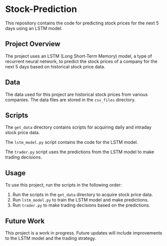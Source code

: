 # Stock-Prediction

This repository contains the code for predicting stock prices for the next 5 days using an LSTM model.

## Project Overview

The project uses an LSTM (Long Short-Term Memory) model, a type of recurrent neural network, to predict the stock prices of a company for the next 5 days based on historical stock price data.

## Data

The data used for this project are historical stock prices from various companies. The data files are stored in the `csv_files` directory.

## Scripts

The `get_data` directory contains scripts for acquiring daily and intraday stock price data.

The `lstm_model.py` script contains the code for the LSTM model.

The `trader.py` script uses the predictions from the LSTM model to make trading decisions.

## Usage

To use this project, run the scripts in the following order:

1. Run the scripts in the `get_data` directory to acquire stock price data.
2. Run `lstm_model.py` to train the LSTM model and make predictions.
3. Run `trader.py` to make trading decisions based on the predictions.

## Future Work

This project is a work in progress. Future updates will include improvements to the LSTM model and the trading strategy.